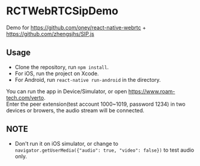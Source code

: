 # RCTWebRTCSipDemo
Demo for https://github.com/oney/react-native-webrtc + https://github.com/zhengsjhs/SIP.js
## Usage
- Clone the repository, run `npm install`.  
- For iOS, run the project on Xcode.  
- For Android, run `react-native run-android` in the directory.  

You can run the app in Device/Simulator, or open https://www.roam-tech.com/verto.   
Enter the peer extension(test account 1000~1019, password 1234) in two devices or browers, the audio stream will be connected.

## NOTE
- Don't run it on iOS simulator, or change to `navigator.getUserMedia({"audio": true, "video": false})` to test audio only.

